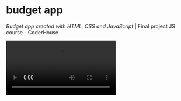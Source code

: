 # budget app
*Budget app created with HTML, CSS and JavaScript* |
Final project JS course - CoderHouse

![Budget app preview](/img/git-preview.mp4)
